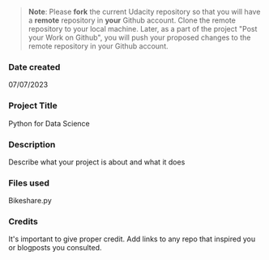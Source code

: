 >**Note**: Please **fork** the current Udacity repository so that you will have a **remote** repository in **your** Github account. Clone the remote repository to your local machine. Later, as a part of the project "Post your Work on Github", you will push your proposed changes to the remote repository in your Github account.

### Date created
07/07/2023

### Project Title
Python for Data Science 

### Description
Describe what your project is about and what it does

### Files used
Bikeshare.py

### Credits
It's important to give proper credit. Add links to any repo that inspired you or blogposts you consulted.

